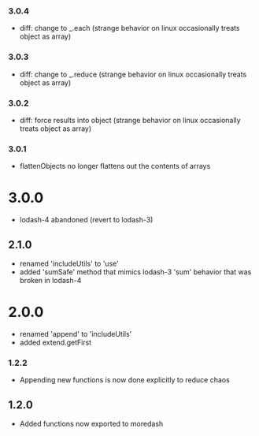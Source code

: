 ### 3.0.4
* diff: change to _.each (strange behavior on linux occasionally treats object as array)

### 3.0.3
* diff: change to _.reduce (strange behavior on linux occasionally treats object as array)

### 3.0.2
* diff: force results into object (strange behavior on linux occasionally treats object as array)

### 3.0.1
* flattenObjects no longer flattens out the contents of arrays

# 3.0.0
* lodash-4 abandoned (revert to lodash-3)

## 2.1.0
* renamed 'includeUtils' to 'use'
* added 'sumSafe' method that mimics lodash-3 'sum' behavior that was broken in lodash-4

# 2.0.0
* renamed 'append' to 'includeUtils'
* added extend.getFirst

### 1.2.2
* Appending new functions is now done explicitly to reduce chaos

## 1.2.0
* Added functions now exported to moredash